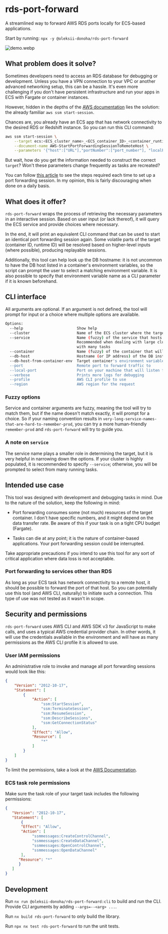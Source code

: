 # rds-port-forward

A streamlined way to forward AWS RDS ports locally for ECS-based applications.

Start by running: `npx -y @oleksii-donoha/rds-port-forward`

![demo.webp](./demo.webp)

## What problem does it solve?

Sometimes developers need to access an RDS database for debugging or development. Unless you have a VPN connection to your VPC or another advanced networking setup, this can be a hassle. It's even more challenging if you don't have persistent infrastructure and run your apps in ECS with Fargate or container instances.

However, hidden in the depths of the [AWS documentation](https://docs.aws.amazon.com/systems-manager/latest/userguide/session-manager-working-with-sessions-start.html#sessions-remote-port-forwarding) lies the solution: the already familiar `aws ssm start-session`.

Chances are, you already have an ECS app that has network connectivity to the desired RDS or Redshift instance. So you can run this CLI command:

```sh
aws ssm start-session \
    --target ecs:<ECS_cluster_name>_<ECS_container_ID>_<container_runtime_ID> \
    --document-name AWS-StartPortForwardingSessionToRemoteHost \
    --parameters '{"host":["URL"],"portNumber":["port_number"], "localPortNumber":["port_number"]}'
```

But wait, how do you get the information needed to construct the correct `target`? Won't these parameters change frequently as tasks are recreated?

You can follow [this article](https://aws.plainenglish.io/using-ecs-fargate-with-local-port-forwarding-to-aws-resources-in-private-subnet-9ed2e3f4c5fb) to see the steps required each time to set up a port forwarding session. In my opinion, this is fairly discouraging when done on a daily basis.

## What does it offer?

`rds-port-forward` wraps the process of retrieving the necessary parameters in an interactive session. Based on user input (or lack thereof), it will query the ECS service and provide choices where necessary.

In the end, it will print an equivalent CLI command that can be used to start an identical port forwarding session again. Some volatile parts of the target (container ID, runtime ID) will be resolved based on higher-level inputs (where possible), producing replayable sessions.

Additionally, this tool can help look up the DB hostname: it is not uncommon to have the DB host listed in a container's environment variables, so the script can prompt the user to select a matching environment variable. It is also possible to specify that environment variable name as a CLI parameter if it is known beforehand.

## CLI interface

All arguments are optional. If an argument is not defined, the tool will prompt for input or a choice where multiple options are available.

```sh
Options:
  --help                        Show help                                                                                  [boolean]
  --cluster                     Name of the ECS cluster where the target resides                                            [string]
  --service                     Name (fuzzy) of the service that hosts the target task
                                Recommended when dealing with large clusters
                                with many tasks                                                                             [string]
  --container                   Name (fuzzy) of the container that will be used to forward the port                         [string]
  --db-host                     Hostname (or IP address) of the DB instance to which the local port will be forwarded       [string]
  --db-host-from-container-env  Target container's environment variable whose value points to the DB hostname (or IP)       [string]
  --port                        Remote port to forward traffic to                                                           [string]
  --local-port                  Port on your machine that will listen for requests                                           [string]
  --verbose                     Prints more logs for debugging                                                             [boolean]
  --profile                     AWS CLI profile to use                                                                      [string]
  --region                      AWS region for the request                                                                  [string]
```

### Fuzzy options

Service and container arguments are fuzzy, meaning the tool will try to match them, but if the name doesn't match exactly, it will prompt for a choice. So if your naming convention results in `very-long-service-names-that-are-hard-to-remember-prod`, you can try a more human-friendly `remember-prod` and `rds-port-forward` will try to guide you.

### A note on `service`

The service name plays a smaller role in determining the target, but it is very helpful in narrowing down the options. If your cluster is highly populated, it is recommended to specify `--service`; otherwise, you will be prompted to select from many running tasks.

## Intended use case

This tool was designed with development and debugging tasks in mind. Due to the nature of the solution, keep the following in mind:

- Port forwarding consumes some (not much) resources of the target container. I don't have specific numbers, and it might depend on the data transfer rate. Be aware of this if your task is on a tight CPU budget (Fargate).

- Tasks can die at any point; it is the nature of container-based applications. Your port forwarding session could be interrupted.

Take appropriate precautions if you intend to use this tool for any sort of critical application where data loss is not acceptable.

### Port forwarding to services other than RDS

As long as your ECS task has network connectivity to a remote host, it should be possible to forward the port of that host. So you can potentially use this tool (and AWS CLI, naturally) to initiate such a connection. This type of use was not tested as it wasn't in scope.

## Security and permissions

`rds-port-forward` uses AWS CLI and AWS SDK v3 for JavaScript to make calls, and uses a typical AWS credential provider chain. In other words, it will use the credentials available in the environment and will have as many permissions as the AWS CLI profile it is allowed to use.

### User IAM permissions

An administrative role to invoke and manage all port forwarding sessions would look like this:

```json
{
    "Version": "2012-10-17",
    "Statement": [
        {
            "Action": [
                "ssm:StartSession",
                "ssm:TerminateSession",
                "ssm:ResumeSession",
                "ssm:DescribeSessions",
                "ssm:GetConnectionStatus"
            ],
            "Effect": "Allow",
            "Resource": [
                "*"
            ]
        }
    ]
}
```

To limit the permissions, take a look at the [AWS Documentation](https://docs.aws.amazon.com/systems-manager/latest/userguide/getting-started-restrict-access-quickstart.html).

### ECS task role permissions

Make sure the task role of your target task includes the following permissions:

```json
{
   "Version": "2012-10-17",
   "Statement": [
       {
       "Effect": "Allow",
       "Action": [
            "ssmmessages:CreateControlChannel",
            "ssmmessages:CreateDataChannel",
            "ssmmessages:OpenControlChannel",
            "ssmmessages:OpenDataChannel"
       ],
      "Resource": "*"
      }
   ]
}
```

## Development

Run `nx run @oleksii-donoha/rds-port-forward:cli` to build and run the CLI. Provide CLI arguments by adding `--args=--<arg> ...`.

Run `nx build rds-port-forward` to only build the library.

Run `npx nx test rds-port-forward` to run the unit tests.
